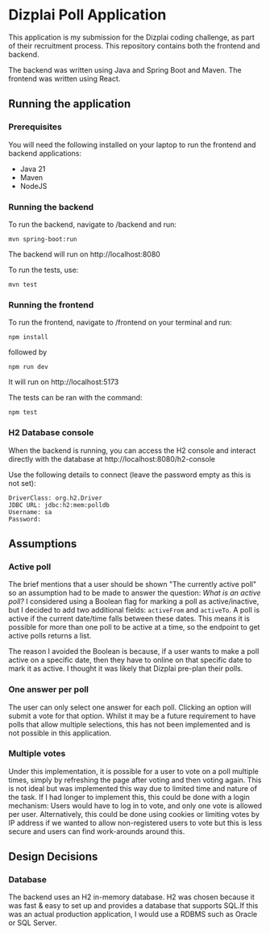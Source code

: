 # Dizplai Poll Application

This application is my submission for the Dizplai coding challenge, as part of their recruitment process. This 
repository contains both the frontend and backend.

The backend was written using Java and Spring Boot and Maven. The frontend was written using React.

## Running the application

### Prerequisites

You will need the following installed on your laptop to run the frontend and backend applications:

- Java 21
- Maven 
- NodeJS

### Running the backend

To run the backend, navigate to /backend and run:

``` mvn spring-boot:run ```

The backend will run on http://localhost:8080

To run the tests, use:

```` mvn test ````


### Running the frontend

To run the frontend, navigate to /frontend on your terminal and run:

```` npm install ````

followed by

```` npm run dev ````

It will run on http://localhost:5173

The tests can be ran with the command:

```` npm test ````

### H2 Database console

When the backend is running, you can access the H2 console and interact directly with the database at
http://localhost:8080/h2-console

Use the following details to connect (leave the password empty as this is not set):
````
DriverClass: org.h2.Driver
JDBC URL: jdbc:h2:mem:polldb
Username: sa
Password:
````


## Assumptions
 
### Active poll

The brief mentions that a user should be shown "The currently active poll" so an assumption had to be made to answer the
question: *What is an active poll?*
I considered using a Boolean flag for marking a poll as active/inactive, but I decided to add two additional fields:
`activeFrom` and `activeTo`. A poll is active if the current date/time falls between these dates. This means it is
possible for more than one poll to be active at a time, so the endpoint to get active polls returns a list.

The reason I avoided the Boolean is because, if a user wants to make a poll active on a specific date, then they have to
online on that specific date to mark it as active. I thought it was likely that Dizplai pre-plan their polls.

### One answer per poll

The user can only select one answer for each poll. Clicking an option will submit a vote for that option. Whilst it may
be a future requirement to have polls that allow multiple selections, this has not been implemented and is not 
possible in this application.


### Multiple votes

Under this implementation, it is possible for a user to vote on a poll multiple times, simply by refreshing the page 
after voting and then voting again.
This is not ideal but was implemented this way due to limited time and nature of the task. 
If I had longer to implement this, this could be done with a login mechanism: Users would have to log in to vote, 
and only one vote is allowed per user. Alternatively, this could be done using cookies or limiting votes by IP address if
we wanted to allow non-registered users to vote but this is less secure and users can find work-arounds around this.



## Design Decisions

### Database

The backend uses an H2 in-memory database. H2 was chosen because it was fast & easy to set up and provides a database that
supports SQL.If this was an actual production application, I would use a RDBMS such as Oracle or SQL Server.
